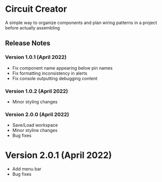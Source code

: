 # Circuit Creator
A simple way to organize components and plan wiring patterns in a project before actually assembling

## Release Notes
### Version 1.0.1 (April 2022)
- Fix component name appearing below pin names
- Fix formatting inconsistency in alerts
- Fix console outputting debugging content

### Version 1.0.2 (April 2022)
- Minor styling changes

### Version 2.0.0 (April 2022)
- Save/Load workspace
- Minor styline changes
- Bug fixes

# Version 2.0.1 (April 2022)
- Add menu bar
- Bug fixes